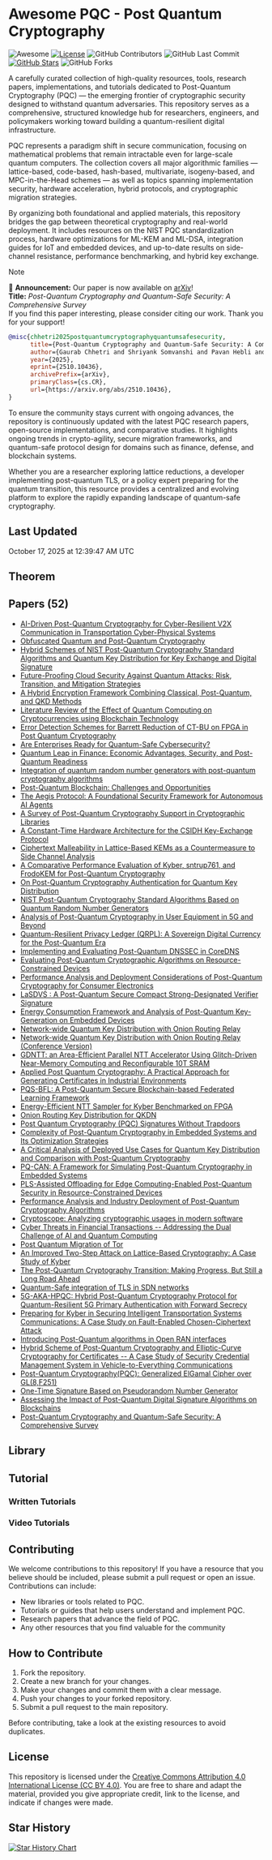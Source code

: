# Awesome PQC - Post Quantum Cryptography

![Awesome](https://awesome.re/badge.svg)
[![License](https://img.shields.io/badge/license-MIT-blue.svg)](LICENSE)
![GitHub Contributors](https://img.shields.io/github/contributors/gauravfs-14/awesome-pqc.svg)
![GitHub Last Commit](https://img.shields.io/github/last-commit/gauravfs-14/awesome-pqc.svg)
[![GitHub Stars](https://img.shields.io/github/stars/gauravfs-14/awesome-pqc.svg?style=social)](https://github.com/gauravfs-14/awesome-pqc)
![GitHub Forks](https://img.shields.io/github/forks/gauravfs-14/awesome-pqc.svg)

A carefully curated collection of high-quality resources, tools, research papers, implementations, and tutorials dedicated to Post-Quantum Cryptography (PQC) — the emerging frontier of cryptographic security designed to withstand quantum adversaries. This repository serves as a comprehensive, structured knowledge hub for researchers, engineers, and policymakers working toward building a quantum-resilient digital infrastructure.

PQC represents a paradigm shift in secure communication, focusing on mathematical problems that remain intractable even for large-scale quantum computers. The collection covers all major algorithmic families — lattice-based, code-based, hash-based, multivariate, isogeny-based, and MPC-in-the-Head schemes — as well as topics spanning implementation security, hardware acceleration, hybrid protocols, and cryptographic migration strategies.

By organizing both foundational and applied materials, this repository bridges the gap between theoretical cryptography and real-world deployment. It includes resources on the NIST PQC standardization process, hardware optimizations for ML-KEM and ML-DSA, integration guides for IoT and embedded devices, and up-to-date results on side-channel resistance, performance benchmarking, and hybrid key exchange.

> [!NOTE]
> 📢 **Announcement:** Our paper is now available on [arXiv](https://arxiv.org/abs/2510.10436)!  
> **Title:** *Post-Quantum Cryptography and Quantum-Safe Security: A Comprehensive Survey*  
> If you find this paper interesting, please consider citing our work. Thank you for your support!

```bibtex
@misc{chhetri2025postquantumcryptographyquantumsafesecurity,
      title={Post-Quantum Cryptography and Quantum-Safe Security: A Comprehensive Survey}, 
      author={Gaurab Chhetri and Shriyank Somvanshi and Pavan Hebli and Shamyo Brotee and Subasish Das},
      year={2025},
      eprint={2510.10436},
      archivePrefix={arXiv},
      primaryClass={cs.CR},
      url={https://arxiv.org/abs/2510.10436}, 
}
```

To ensure the community stays current with ongoing advances, the repository is continuously updated with the latest PQC research papers, open-source implementations, and comparative studies. It highlights ongoing trends in crypto-agility, secure migration frameworks, and quantum-safe protocol design for domains such as finance, defense, and blockchain systems.

Whether you are a researcher exploring lattice reductions, a developer implementing post-quantum TLS, or a policy expert preparing for the quantum transition, this resource provides a centralized and evolving platform to explore the rapidly expanding landscape of quantum-safe cryptography.

## Last Updated
October 17, 2025 at 12:39:47 AM UTC


## Theorem

## Papers (52)
- [AI-Driven Post-Quantum Cryptography for Cyber-Resilient V2X Communication in Transportation Cyber-Physical Systems](https://arxiv.org/abs/2510.08496)
- [Obfuscated Quantum and Post-Quantum Cryptography](https://arxiv.org/abs/2508.07635)
- [Hybrid Schemes of NIST Post-Quantum Cryptography Standard Algorithms and Quantum Key Distribution for Key Exchange and Digital Signature](https://arxiv.org/abs/2510.02379)
- [Future-Proofing Cloud Security Against Quantum Attacks: Risk, Transition, and Mitigation Strategies](https://arxiv.org/abs/2509.15653)
- [A Hybrid Encryption Framework Combining Classical, Post-Quantum, and QKD Methods](https://arxiv.org/abs/2509.10551)
- [Literature Review of the Effect of Quantum Computing on Cryptocurrencies using Blockchain Technology](https://arxiv.org/abs/2508.17296)
- [Error Detection Schemes for Barrett Reduction of CT-BU on FPGA in Post Quantum Cryptography](https://arxiv.org/abs/2509.04070)
- [Are Enterprises Ready for Quantum-Safe Cybersecurity?](https://arxiv.org/abs/2509.01731)
- [Quantum Leap in Finance: Economic Advantages, Security, and Post-Quantum Readiness](https://arxiv.org/abs/2508.21548)
- [Integration of quantum random number generators with post-quantum cryptography algorithms](https://arxiv.org/abs/2507.00658)
- [Post-Quantum Blockchain: Challenges and Opportunities](https://arxiv.org/abs/2508.17071)
- [The Aegis Protocol: A Foundational Security Framework for Autonomous AI Agents](https://arxiv.org/abs/2508.19267)
- [A Survey of Post-Quantum Cryptography Support in Cryptographic Libraries](https://arxiv.org/abs/2508.16078)
- [A Constant-Time Hardware Architecture for the CSIDH Key-Exchange Protocol](https://arxiv.org/abs/2508.11082)
- [Ciphertext Malleability in Lattice-Based KEMs as a Countermeasure to Side Channel Analysis](https://arxiv.org/abs/2409.16107)
- [A Comparative Performance Evaluation of Kyber, sntrup761, and FrodoKEM for Post-Quantum Cryptography](https://arxiv.org/abs/2508.10023)
- [On Post-Quantum Cryptography Authentication for Quantum Key Distribution](https://arxiv.org/abs/2507.21325)
- [NIST Post-Quantum Cryptography Standard Algorithms Based on Quantum Random Number Generators](https://arxiv.org/abs/2507.21151)
- [Analysis of Post-Quantum Cryptography in User Equipment in 5G and Beyond](https://arxiv.org/abs/2507.17074)
- [Quantum-Resilient Privacy Ledger (QRPL): A Sovereign Digital Currency for the Post-Quantum Era](https://arxiv.org/abs/2507.09067)
- [Implementing and Evaluating Post-Quantum DNSSEC in CoreDNS](https://arxiv.org/abs/2507.09301)
- [Evaluating Post-Quantum Cryptographic Algorithms on Resource-Constrained Devices](https://arxiv.org/abs/2507.08312)
- [Performance Analysis and Deployment Considerations of Post-Quantum Cryptography for Consumer Electronics](https://arxiv.org/abs/2505.02239)
- [LaSDVS : A Post-Quantum Secure Compact Strong-Designated Verifier Signature](https://arxiv.org/abs/2504.16571)
- [Energy Consumption Framework and Analysis of Post-Quantum Key-Generation on Embedded Devices](https://arxiv.org/abs/2505.16614)
- [Network-wide Quantum Key Distribution with Onion Routing Relay](https://arxiv.org/abs/2505.13239)
- [Network-wide Quantum Key Distribution with Onion Routing Relay (Conference Version)](https://arxiv.org/abs/2505.13158)
- [GDNTT: an Area-Efficient Parallel NTT Accelerator Using Glitch-Driven Near-Memory Computing and Reconfigurable 10T SRAM](https://arxiv.org/abs/2505.08162)
- [Applied Post Quantum Cryptography: A Practical Approach for Generating Certificates in Industrial Environments](https://arxiv.org/abs/2505.04333)
- [PQS-BFL: A Post-Quantum Secure Blockchain-based Federated Learning Framework](https://arxiv.org/abs/2505.01866)
- [Energy-Efficient NTT Sampler for Kyber Benchmarked on FPGA](https://arxiv.org/abs/2505.01782)
- [Onion Routing Key Distribution for QKDN](https://arxiv.org/abs/2502.06657)
- [Post Quantum Cryptography (PQC) Signatures Without Trapdoors](https://arxiv.org/abs/2504.14016)
- [Complexity of Post-Quantum Cryptography in Embedded Systems and Its Optimization Strategies](https://arxiv.org/abs/2504.13537)
- [A Critical Analysis of Deployed Use Cases for Quantum Key Distribution and Comparison with Post-Quantum Cryptography](https://arxiv.org/abs/2502.04009)
- [PQ-CAN: A Framework for Simulating Post-Quantum Cryptography in Embedded Systems](https://arxiv.org/abs/2504.10730)
- [PLS-Assisted Offloading for Edge Computing-Enabled Post-Quantum Security in Resource-Constrained Devices](https://arxiv.org/abs/2504.09437)
- [Performance Analysis and Industry Deployment of Post-Quantum Cryptography Algorithms](https://arxiv.org/abs/2503.12952)
- [Cryptoscope: Analyzing cryptographic usages in modern software](https://arxiv.org/abs/2503.19531)
- [Cyber Threats in Financial Transactions -- Addressing the Dual Challenge of AI and Quantum Computing](https://arxiv.org/abs/2503.15678)
- [Post Quantum Migration of Tor](https://arxiv.org/abs/2503.10238)
- [An Improved Two-Step Attack on Lattice-Based Cryptography: A Case Study of Kyber](https://arxiv.org/abs/2407.06942)
- [The Post-Quantum Cryptography Transition: Making Progress, But Still a Long Road Ahead](https://arxiv.org/abs/2503.04806)
- [Quantum-Safe integration of TLS in SDN networks](https://arxiv.org/abs/2502.17202)
- [5G-AKA-HPQC: Hybrid Post-Quantum Cryptography Protocol for Quantum-Resilient 5G Primary Authentication with Forward Secrecy](https://arxiv.org/abs/2502.02851)
- [Preparing for Kyber in Securing Intelligent Transportation Systems Communications: A Case Study on Fault-Enabled Chosen-Ciphertext Attack](https://arxiv.org/abs/2502.01848)
- [Introducing Post-Quantum algorithms in Open RAN interfaces](https://arxiv.org/abs/2501.10060)
- [Hybrid Scheme of Post-Quantum Cryptography and Elliptic-Curve Cryptography for Certificates -- A Case Study of Security Credential Management System in Vehicle-to-Everything Communications](https://arxiv.org/abs/2501.07028)
- [Post-Quantum Cryptography(PQC): Generalized ElGamal Cipher over GL(8,F251)](https://arxiv.org/abs/1702.03587)
- [One-Time Signature Based on Pseudorandom Number Generator](https://arxiv.org/abs/2501.10393)
- [Assessing the Impact of Post-Quantum Digital Signature Algorithms on Blockchains](https://arxiv.org/abs/2510.09271)
- [Post-Quantum Cryptography and Quantum-Safe Security: A Comprehensive Survey](https://arxiv.org/abs/2510.10436)


## Library

## Tutorial

### Written Tutorials

### Video Tutorials

## Contributing

We welcome contributions to this repository! If you have a resource that you believe should be included, please submit a pull request or open an issue. Contributions can include:

- New libraries or tools related to PQC.
- Tutorials or guides that help users understand and implement PQC.
- Research papers that advance the field of PQC.
- Any other resources that you find valuable for the community

## How to Contribute

1. Fork the repository.
2. Create a new branch for your changes.
3. Make your changes and commit them with a clear message.
4. Push your changes to your forked repository.
5. Submit a pull request to the main repository.

Before contributing, take a look at the existing resources to avoid duplicates.

## License

This repository is licensed under the [Creative Commons Attribution 4.0 International License (CC BY 4.0)](LICENSE). You are free to share and adapt the material, provided you give appropriate credit, link to the license, and indicate if changes were made.

## Star History

[![Star History Chart](https://api.star-history.com/svg?repos=gauravfs-14/awesome-pqc)](https://star-history.com/#gauravfs-14/awesome-pqc&Date)
